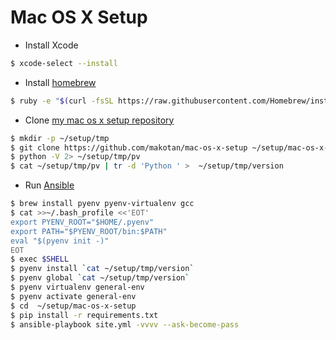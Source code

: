 Mac OS X Setup
==============

* Install Xcode

```bash
$ xcode-select --install
```

* Install [homebrew](http://brew.sh/)

```bash
$ ruby -e "$(curl -fsSL https://raw.githubusercontent.com/Homebrew/install/master/install)"
```

* Clone [my mac os x setup repository](https://github.com/knakayama/mac-os-x-setup)

```bash
$ mkdir -p ~/setup/tmp
$ git clone https://github.com/makotan/mac-os-x-setup ~/setup/mac-os-x-setup
$ python -V 2> ~/setup/tmp/pv
$ cat ~/setup/tmp/pv | tr -d 'Python ' >  ~/setup/tmp/version
```

* Run [Ansible](https://github.com/ansible/ansible)

```bash
$ brew install pyenv pyenv-virtualenv gcc
$ cat >>~/.bash_profile <<'EOT'
export PYENV_ROOT="$HOME/.pyenv"
export PATH="$PYENV_ROOT/bin:$PATH"
eval "$(pyenv init -)"
EOT
$ exec $SHELL
$ pyenv install `cat ~/setup/tmp/version`
$ pyenv global `cat ~/setup/tmp/version`
$ pyenv virtualenv general-env
$ pyenv activate general-env
$ cd  ~/setup/mac-os-x-setup
$ pip install -r requirements.txt
$ ansible-playbook site.yml -vvvv --ask-become-pass
```

